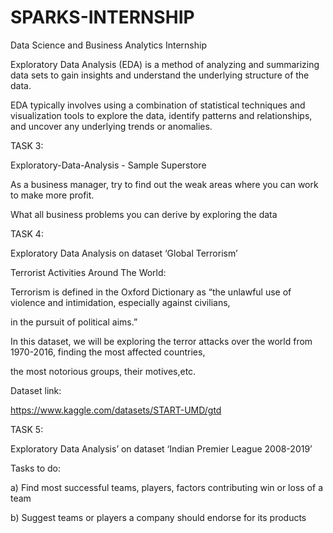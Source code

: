 # SPARKS-INTERNSHIP

Data Science and Business Analytics Internship

Exploratory Data Analysis (EDA) is a method of analyzing and summarizing data sets to gain insights and understand the underlying structure of the data.

EDA typically involves using a combination of statistical techniques and visualization tools to explore the data, identify patterns and relationships, and uncover any underlying trends or anomalies.

TASK 3: 

Exploratory-Data-Analysis - Sample Superstore

As a business manager, try to find out the weak areas where you can work to make more profit.

What all business problems you can derive by exploring the data

TASK 4: 

Exploratory Data Analysis on dataset ‘Global Terrorism’ 

Terrorist Activities Around The World:

Terrorism is defined in the Oxford Dictionary as “the unlawful use of violence and intimidation, especially against civilians, 

in the pursuit of political aims.”

In this dataset, we will be exploring the terror attacks over the world from 1970-2016, finding the most affected countries, 

the most notorious groups, their motives,etc.

Dataset link:

https://www.kaggle.com/datasets/START-UMD/gtd

TASK 5: 

Exploratory Data Analysis’ on dataset ‘Indian Premier League 2008-2019’ 

Tasks to do:

a) Find most successful teams, players, factors contributing win or loss of a team

b) Suggest teams or players a company should endorse for its products

